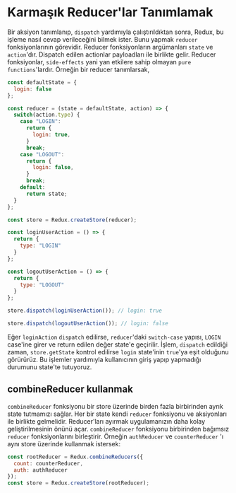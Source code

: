 # Karmaşık Reducer'lar Tanımlamak
Bir aksiyon tanımlanıp, `dispatch` yardımıyla çalıştırıldıktan sonra, Redux, bu işleme nasıl cevap verileceğini bilmek ister. Bunu yapmak `reducer` fonksiyonlarının görevidir. Reducer fonksiyonların argümanları `state` ve `action`'dır. Dispatch edilen actionlar payloadları ile birlikte gelir. Reducer fonksiyonlar, `side-effects` yani yan etkilere sahip olmayan `pure functions`'lardır. Örneğin bir reducer tanımlarsak,

```js
const defaultState = {
  login: false
};

const reducer = (state = defaultState, action) => {
  switch(action.type) {
    case "LOGIN":
      return {
        login: true,
      }
      break;
    case "LOGOUT":
      return {
        login: false,
      }
      break;
    default:
      return state;
  }
};

const store = Redux.createStore(reducer);

const loginUserAction = () => {
  return {
    type: "LOGIN"
  }
};

const logoutUserAction = () => {
  return {
    type: "LOGOUT"
  }
};

store.dispatch(loginUserAction()); // login: true

store.dispatch(logoutUserAction()); // login: false
```
Eğer `loginAction` `dispatch` edilirse, `reducer`'daki `switch-case` yapısı, `LOGIN` case'ine girer ve return edilen değer state'e geçirilir. İşlem, `dispatch` edildiği zaman, `store.getState` kontrol edilirse `login` state'inin `true`'ya eşit olduğunu görürürüz. Bu işlemler yardımıyla kullanıcının giriş yapıp yapmadığı durumunu state'te tutuyoruz.

## combineReducer kullanmak
`combineReducer` fonksiyonu bir store üzerinde birden fazla birbirinden ayrık state tutmamızı sağlar. Her bir state kendi `reducer` fonksiyonu ve aksiyonları ile birlikte gelmelidir. Reducer'ları ayırmak uygulamanızın daha kolay geliştirilmesinin önünü açar. `combineReducer` fonksiyonu birbirinden bağımsız `reducer` fonksiyonlarını birleştirir. Örneğin `authReducer` ve `counterReducer` 'ı aynı store üzerinde kullanmak istersek:
```js
const rootReducer = Redux.combineReducers({
  count: counterReducer,
  auth: authReducer
});
const store = Redux.createStore(rootReducer);
```